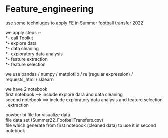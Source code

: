 # Feature_engineering
use some techniuqes to apply FE in Summer football transfer 2022

we apply steps :-<br>
*- call Toolkit<br>
*- explore data<br>
*- data cleaning<br>
*- exploratory data analysis<br>
*- feature extraction<br>
*- feature selection<br>


we use pandas / numpy / matplotlib / re (regular expression) / requests_html / sklearn<br>

we have 2 notebook<br>
first notebook ==> include explore dara and data cleaning<br>
second notebook ==> include exploratory data analysis and feature selection , extraction<br>

powber bi file for visualize data<br>
file data set (Summer22_FootballTransfers.csv)<br>
file which generate from first notebook (cleaned data) to use it in second notebook<br>
